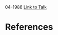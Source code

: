 

04-1986
[Link to Talk](https://www.churchofjesuschrist.org/study/general-conference/1986/04/saturday-afternoon-session?lang=eng)



# References
